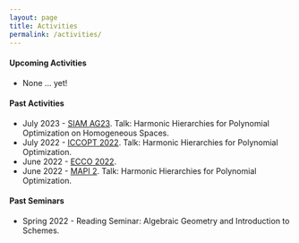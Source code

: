 ```yaml
---
layout: page
title: Activities
permalink: /activities/
---
```


<h4><strong> Upcoming Activities </strong> </h4>

<ul>
  <li>None ... yet!</li>
</ul>

<h4><strong> Past Activities </strong> </h4>

<ul>
  <li>July 2023 - <a href="https://www.siam.org/conferences/cm/conference/ag23">SIAM AG23</a>. Talk: Harmonic Hierarchies for Polynomial Optimization on Homogeneous Spaces.</li>
  <li>July 2022 - <a href="https://iccopt2022.lehigh.edu">ICCOPT 2022</a>. Talk: Harmonic Hierarchies for Polynomial Optimization.</li>
  <li>June 2022 - <a href="https://ecco2022.combinatoria.co">ECCO 2022</a>.</li> 
  <li>June 2022 - <a href="https://scm.org.co/mapi-2/">MAPI 2</a>. Talk: Harmonic Hierarchies for Polynomial Optimization.</li>
</ul>

<h4><strong> Past Seminars </strong> </h4>

<ul>
  <li>Spring 2022 - Reading Seminar: Algebraic Geometry and Introduction to Schemes.</li>
</ul>

